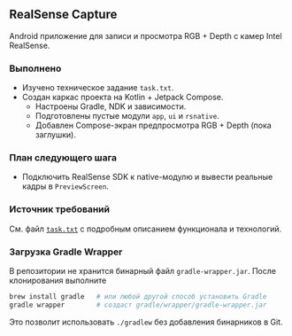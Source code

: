 ## RealSense Capture

Android приложение для записи и просмотра RGB + Depth с камер Intel RealSense.

### Выполнено
- Изучено техническое задание `task.txt`.
- Создан каркас проекта на Kotlin + Jetpack Compose.
  - Настроены Gradle, NDK и зависимости.
  - Подготовлены пустые модули `app`, `ui` и `rsnative`.
  - Добавлен Compose-экран предпросмотра RGB + Depth (пока заглушки).

### План следующего шага
- Подключить RealSense SDK к native-модулю и вывести реальные кадры в `PreviewScreen`.

### Источник требований
См. файл [`task.txt`](./task.txt) с подробным описанием функционала и технологий.

### Загрузка Gradle Wrapper
В репозитории не хранится бинарный файл `gradle-wrapper.jar`. После клонирования выполните

```bash
brew install gradle   # или любой другой способ установить Gradle
gradle wrapper        # создаст gradle/wrapper/gradle-wrapper.jar
```

Это позволит использовать `./gradlew` без добавления бинарников в Git.
